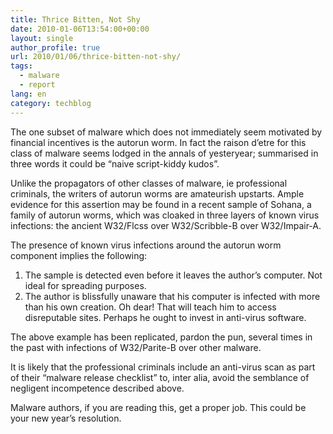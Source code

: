 ```yaml
---
title: Thrice Bitten, Not Shy
date: 2010-01-06T13:54:00+00:00
layout: single
author_profile: true
url: 2010/01/06/thrice-bitten-not-shy/
tags:
  - malware
  - report
lang: en
category: techblog
---
```

The one subset of malware which does not immediately seem motivated by financial incentives is the autorun worm. In fact the raison d’etre for this class of malware seems lodged in the annals of yesteryear; summarised in three words it could be “naive script-kiddy kudos”.

Unlike the propagators of other classes of malware, ie professional criminals, the writers of autorun worms are amateurish upstarts. Ample evidence for this assertion may be found in a recent sample of Sohana, a family of autorun worms, which was cloaked in three layers of known virus infections: the ancient W32/Flcss over W32/Scribble-B over W32/Impair-A.

The presence of known virus infections around the autorun worm component implies the following:

  1. The sample is detected even before it leaves the author’s computer. Not ideal for spreading purposes.
  2. The author is blissfully unaware that his computer is infected with more than his own creation. Oh dear! That will teach him to access disreputable sites. Perhaps he ought to invest in anti-virus software.

The above example has been replicated, pardon the pun, several times in the past with infections of W32/Parite-B over other malware.

It is likely that the professional criminals include an anti-virus scan as part of their “malware release checklist” to, inter alia, avoid the semblance of negligent incompetence described above.

Malware authors, if you are reading this, get a proper job. This could be your new year’s resolution.